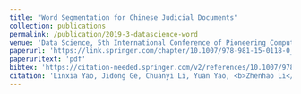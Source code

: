 ```yaml
---
title: "Word Segmentation for Chinese Judicial Documents"
collection: publications
permalink: /publication/2019-3-datascience-word
venue: 'Data Science, 5th International Conference of Pioneering Computer Scientists, Engineers and Educators, ICPCSEE 2019'
paperurl: 'https://link.springer.com/chapter/10.1007/978-981-15-0118-0_36'
paperurltext: 'pdf'
bibtex: 'https://citation-needed.springer.com/v2/references/10.1007/978-981-15-0118-0_36?format=bibtex&flavour=citation'
citation: 'Linxia Yao, Jidong Ge, Chuanyi Li, Yuan Yao, <b>Zhenhao Li</b>, Jin Zeng, Bin Luo, Victor Chang. Word Segmentation for Chinese Judicial Documents. In <i>Data Science, 5th International Conference of Pioneering Computer Scientists, Engineers and Educators, ICPCSEE</i>, 2019.'
---
```


